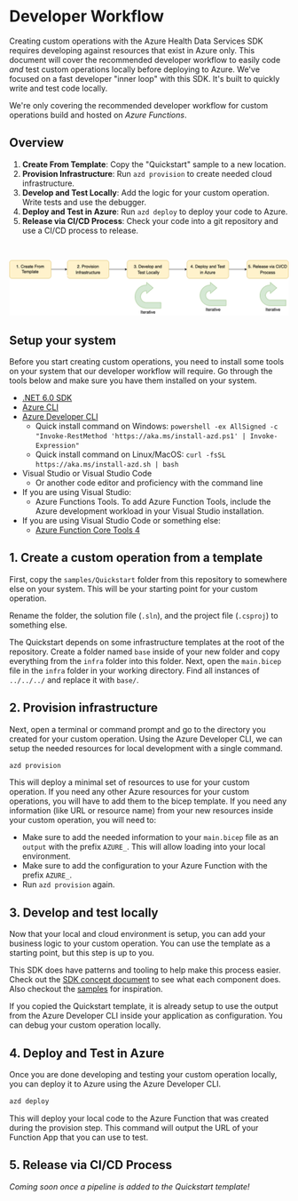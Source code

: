 # Developer Workflow

Creating custom operations with the Azure Health Data Services SDK requires developing against resources that exist in Azure only. This document will cover the recommended developer workflow to easily code *and* test custom operations locally before deploying to Azure. We've focused on a fast developer "inner loop" with this SDK. It's built to quickly write and test code locally.

We're only covering the recommended developer workflow for custom operations build and hosted on *Azure Functions*.

## Overview

1. **Create From Template**: Copy the "Quickstart" sample to a new location.
2. **Provision Infrastructure**: Run `azd provision` to create needed cloud infrastructure.
3. **Develop and Test Locally**: Add the logic for your custom operation. Write tests and use the debugger.
4. **Deploy and Test in Azure**: Run `azd deploy` to deploy your code to Azure.
5. **Release via CI/CD Process**: Check your code into a git repository and use a CI/CD process to release.

<br />

![Typical development flow](/docs/images/custom_operation_development_flow.png)

## Setup your system

Before you start creating custom operations, you need to install some tools on your system that our developer workflow will require. Go through the tools below and make sure you have them installed on your system.

- [.NET 6.0 SDK](https://dotnet.microsoft.com/download)
- [Azure CLI](https://docs.microsoft.com/cli/azure/install-azure-cli)
- [Azure Developer CLI](https://docs.microsoft.com/azure/developer/azure-developer-cli/get-started?tabs=bare-metal%2Cwindows&pivots=programming-language-csharp#prerequisites)
  - Quick install command on Windows: `powershell -ex AllSigned -c "Invoke-RestMethod 'https://aka.ms/install-azd.ps1' | Invoke-Expression"`
  - Quick install command on Linux/MacOS: `curl -fsSL https://aka.ms/install-azd.sh | bash`
- Visual Studio or Visual Studio Code
  - Or another code editor and proficiency with the command line
- If you are using Visual Studio:
  - Azure Functions Tools. To add Azure Function Tools, include the Azure development workload in your Visual Studio installation.
- If you are using Visual Studio Code or something else:
  - [Azure Function Core Tools 4](https://docs.microsoft.com/azure/azure-functions/functions-run-local?tabs=v4%2Cwindows%2Ccsharp%2Cportal%2Cbash#install-the-azure-functions-core-tools)

## 1. Create a custom operation from a template

First, copy the `samples/Quickstart` folder from this repository to somewhere else on your system. This will be your starting point for your custom operation.

Rename the folder, the solution file (`.sln`), and the project file (`.csproj`) to something else.

The Quickstart depends on some infrastructure templates at the root of the repository. Create a folder named `base` inside of your new folder and copy everything from the `infra` folder into this folder. Next, open the `main.bicep` file in the `infra` folder in your working directory. Find all instances of `../../../` and replace it with `base/`.

## 2. Provision infrastructure

Next, open a terminal or command prompt and go to the directory you created for your custom operation. Using the Azure Developer CLI, we can setup the needed resources for local development with a single command.

```bash
azd provision
```

This will deploy a minimal set of resources to use for your custom operation. If you need any other Azure resources for your custom operations, you will have to add them to the bicep template. If you need any information (like URL or resource name) from your new resources inside your custom operation, you will need to:

- Make sure to add the needed information to your `main.bicep` file as an `output` with the prefix `AZURE_`. This will allow loading into your local environment.
- Make sure to add the configuration to your Azure Function with the prefix `AZURE_`.
- Run `azd provision` again.

## 3. Develop and test locally

Now that your local and cloud environment is setup, you can add your business logic to your custom operation. You can use the template as a starting point, but this step is up to you.

This SDK does have patterns and tooling to help make this process easier. Check out the [SDK concept document](/docs/concepts.md) to see what each component does. Also checkout the [samples](/samples/) for inspiration.

If you copied the Quickstart template, it is already setup to use the output from the Azure Developer CLI inside your application as configuration. You can debug your custom operation locally.

## 4. Deploy and Test in Azure

Once you are done developing and testing your custom operation locally, you can deploy it to Azure using the Azure Developer CLI.

```bash
azd deploy
```

This will deploy your local code to the Azure Function that was created during the provision step. This command will output the URL of your Function App that you can use to test.

## 5. Release via CI/CD Process

*Coming soon once a pipeline is added to the Quickstart template!*
